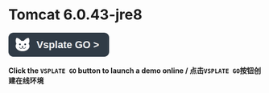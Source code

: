 # Tomcat 6.0.43-jre8

<a href="https://www.vsplate.com/?docker-compose=https://github.com/vsplate/dcenvs/tomcat/6.0.43-jre8"><img alt="VSPLATE GO" src="https://raw.githubusercontent.com/vsplate/images/master/vsgo_btn.png" width="200px"></a>

**Click the `VSPLATE GO` button to launch a demo online / 点击`VSPLATE GO`按钮创建在线环境**